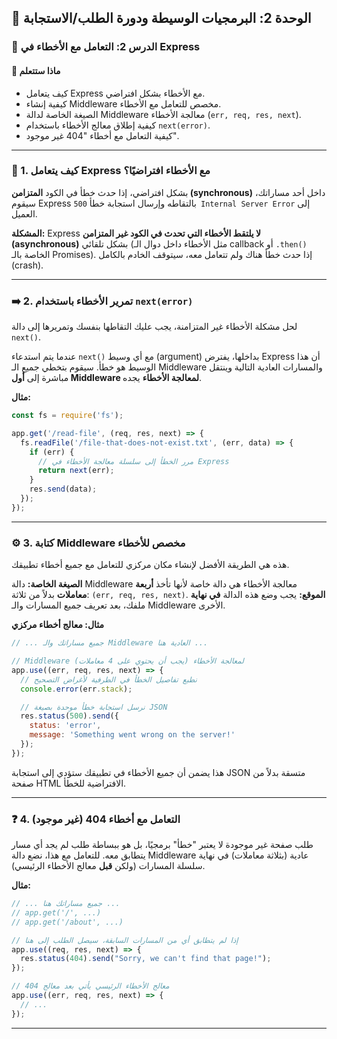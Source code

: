 ## 🚀 الوحدة 2: البرمجيات الوسيطة ودورة الطلب/الاستجابة

### 📘 الدرس 2: التعامل مع الأخطاء في Express

#### 🧠 **ماذا ستتعلم**
* كيف يتعامل Express مع الأخطاء بشكل افتراضي.
* كيفية إنشاء Middleware مخصص للتعامل مع الأخطاء.
* الصيغة الخاصة لدالة Middleware معالجة الأخطاء (`err, req, res, next`).
* كيفية إطلاق معالج الأخطاء باستخدام `next(error)`.
* كيفية التعامل مع أخطاء "404 غير موجود".

---
### 🤔 1. كيف يتعامل Express مع الأخطاء افتراضيًا؟
بشكل افتراضي، إذا حدث خطأ في الكود **المتزامن (synchronous)** داخل أحد مساراتك، سيقوم Express بالتقاطه وإرسال استجابة خطأ `500 Internal Server Error` إلى العميل.

**المشكلة:** Express **لا يلتقط الأخطاء التي تحدث في الكود غير المتزامن (asynchronous)** بشكل تلقائي (مثل الأخطاء داخل دوال الـ callback أو `.then()` الخاصة بالـ Promises). إذا حدث خطأ هناك ولم تتعامل معه، سيتوقف الخادم بالكامل (crash).

---
### ➡️ 2. تمرير الأخطاء باستخدام `next(error)`
لحل مشكلة الأخطاء غير المتزامنة، يجب عليك التقاطها بنفسك وتمريرها إلى دالة `next()`.

عندما يتم استدعاء `next()` مع أي وسيط (argument) بداخلها، يفترض Express أن هذا الوسيط هو خطأ. سيقوم بتخطي جميع الـ Middleware والمسارات العادية التالية وينتقل مباشرة إلى **أول Middleware لمعالجة الأخطاء** يجده.

**مثال:**
```javascript
const fs = require('fs');

app.get('/read-file', (req, res, next) => {
  fs.readFile('/file-that-does-not-exist.txt', (err, data) => {
    if (err) {
      // مرر الخطأ إلى سلسلة معالجة الأخطاء في Express
      return next(err);
    }
    res.send(data);
  });
});
```

---
### ⚙️ 3. كتابة Middleware مخصص للأخطاء
هذه هي الطريقة الأفضل لإنشاء مكان مركزي للتعامل مع جميع أخطاء تطبيقك.

**الصيغة الخاصة:** دالة Middleware معالجة الأخطاء هي دالة خاصة لأنها تأخذ **أربعة معاملات** بدلاً من ثلاثة: `(err, req, res, next)`.
**الموقع:** يجب وضع هذه الدالة **في نهاية** ملفك، بعد تعريف جميع المسارات والـ Middleware الأخرى.

**مثال: معالج أخطاء مركزي**
```javascript
// ... جميع مساراتك والـ Middleware العادية هنا ...

// Middleware لمعالجة الأخطاء (يجب أن يحتوي على 4 معاملات)
app.use((err, req, res, next) => {
  // نطبع تفاصيل الخطأ في الطرفية لأغراض التصحيح
  console.error(err.stack);

  // نرسل استجابة خطأ موحدة بصيغة JSON
  res.status(500).send({
    status: 'error',
    message: 'Something went wrong on the server!'
  });
});
```
هذا يضمن أن جميع الأخطاء في تطبيقك ستؤدي إلى استجابة JSON متسقة بدلاً من صفحة HTML الافتراضية للخطأ.

---
### ❓ 4. التعامل مع أخطاء 404 (غير موجود)
طلب صفحة غير موجودة لا يعتبر "خطأ" برمجيًا، بل هو ببساطة طلب لم يجد أي مسار يتطابق معه. للتعامل مع هذا، نضع دالة Middleware عادية (بثلاثة معاملات) في نهاية سلسلة المسارات (ولكن **قبل** معالج الأخطاء الرئيسي).

**مثال:**
```javascript
// ... جميع مساراتك هنا ...
// app.get('/', ...)
// app.get('/about', ...)

// إذا لم يتطابق أي من المسارات السابقة، سيصل الطلب إلى هنا
app.use((req, res, next) => {
  res.status(404).send("Sorry, we can't find that page!");
});

// معالج الأخطاء الرئيسي يأتي بعد معالج 404
app.use((err, req, res, next) => {
  // ...
});
```
---
